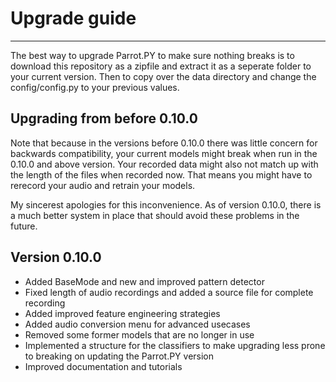 # Upgrade guide
-----------

The best way to upgrade Parrot.PY to make sure nothing breaks is to download this repository as a zipfile and extract it as a seperate folder to your current version.
Then to copy over the data directory and change the config/config.py to your previous values.

Upgrading from before 0.10.0
----

Note that because in the versions before 0.10.0 there was little concern for backwards compatibility, your current models might break when run in the 0.10.0 and above version.
Your recorded data might also not match up with the length of the files when recorded now. 
That means you might have to rerecord your audio and retrain your models.

My sincerest apologies for this inconvenience. As of version 0.10.0, there is a much better system in place that should avoid these problems in the future.

Version 0.10.0
-----
* Added BaseMode and new and improved pattern detector
* Fixed length of audio recordings and added a source file for complete recording
* Added improved feature engineering strategies
* Added audio conversion menu for advanced usecases
* Removed some former models that are no longer in use
* Implemented a structure for the classifiers to make upgrading less prone to breaking on updating the Parrot.PY version
* Improved documentation and tutorials
